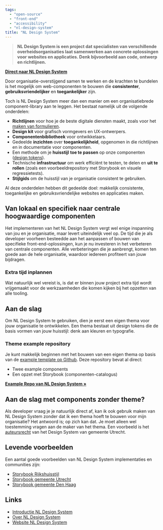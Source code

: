 ```yaml
---
tags:
  - "open-source"
  - "front-end"
  - "accessibility"
  - "nl-design-system"
title: "NL Design System"
---
```


> **NL Design System is een project dat specialisten van verschillende overheidsorganisaties laat samenwerken aan concrete oplossingen voor websites en applicaties. Denk bijvoorbeeld aan code, ontwerp en richtlijnen.**

**[Direct naar NL Design System](https://nldesignsystem.nl/)**

Door organisatie-overstijgend samen te werken en de krachten te bundelen is het mogelijk om web-componenten te bouwen die **consistenter**, **gebruiksvriendelijker** en **toegankelijker** zijn.

Toch is NL Design System meer dan een manier om een organisatiebrede component-library aan te leggen. Het bestaat namelijk uit de volgende onderdelen:

- **Richtlijnen** voor hoe je de beste digitale diensten maakt, zoals voor het [maken van formulieren](https://nldesignsystem.nl/richtlijnen/formulieren/).
- **Design kit** voor grafisch vormgevers en UX-ontwerpers.
- **Componentenbibliotheek** voor ontwikkelaars.
- Gedeelde **inzichten** over **toegankelijkheid**, opgenomen in die richtlijnen en in documentatie voor componenten.
- Een methode om je **huisstijl** **toe te passen** op onze componenten ([design tokens](https://nldesignsystem.nl/handboek/design-tokens)).
- Technische **infrastructuur** om werk efficiënt te testen, te delen en **uit te rollen** (zoals een voorbeeldrepository met Storybook en visuele regressietests).
- **Stijlgids** om de huisstijl van je organisatie consistent te gebruiken.

Al deze onderdelen hebben dit gedeelde doel: makkelijk consistente, toegankelijke en gebruiksvriendelijke websites en applicaties maken.

## Van lokaal en specifiek naar centrale hoogwaardige componenten

Het implementeren van het NL Design System vergt wel enige inspanning van jou en je organisatie, maar levert uiteindelijk veel op. De tijd die je als developer voorheen besteedde aan het aanpassen of bouwen van specifieke front-end-oplossingen, kun je nu investeren in het verbeteren van centrale componenten. Alle verbeteringen die je aanbrengt, komen ten goede aan de hele organisatie, waardoor iedereen profiteert van jouw bijdragen.

### Extra tijd inplannen

Wat natuurlijk wel vereist is, is dat er binnen jouw project extra tijd wordt vrijgemaakt voor de werkzaamheden die komen kijken bij het opzetten van alle tooling.

## Aan de slag

Om NL Design System te gebruiken, dien je eerst een eigen thema voor jouw organisatie te ontwikkelen. Een thema bestaat uit design tokens die de basis vormen van jouw huisstijl: denk aan kleuren en typografie.

### Theme example repository

Je kunt makkelijk beginnen met het bouwen van een eigen thema op basis van de [example template op Github](https://github.com/nl-design-system/example). Deze repository bevat al direct:

- Twee example components
- Een opzet met Storybook (componenten-catalogus)

**[Example Repo van NL Design System »](https://github.com/nl-design-system/example)**

## Aan de slag met components zonder theme?

Als developer vraag je je natuurlijk direct af, kan ik ook gebruik maken van NL Design System zonder dat ik een thema hoeft te bouwen voor mijn organisatie? Het antwoord is; op zich kan dat. Je moet alleen wel toestemming vragen aan de maker van het thema. Een voorbeeld is het [auteursrecht](https://nl-design-system.github.io/utrecht/storybook/?path=/docs/utrecht-toestemming-voor-gebruik--docs) van het Design System van gemeente Utrecht.

## Levende voorbeelden

Een aantal goede voorbeelden van NL Design System implementaties en communities zijn:

- [Storybook Rijkshuisstijl](https://rijkshuisstijl-community.vercel.app/?path=/docs/rhc-radio--docs)
- [Storybook gemeente Utrecht](https://nl-design-system.github.io/utrecht/storybook/?path=/docs/css_css-alert-dialog--docs)
- [Storybook gemeente Den Haag](https://nl-design-system.github.io/denhaag/?path=/docs/react-cards-case-card--docs)

## Links

- [Introductie NL Design System](https://nldesignsystem.nl/handboek/introductie/)<br/>
- [Over NL Design System](https://nldesignsystem.nl/project/over-nl-design-system/)<br/>
- [Website NL Design System](https://nldesignsystem.nl)

